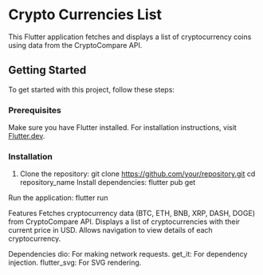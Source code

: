 
# Crypto Currencies List
This Flutter application fetches and displays a list of cryptocurrency coins using data from the CryptoCompare API.

## Getting Started
To get started with this project, follow these steps:

### Prerequisites
Make sure you have Flutter installed. For installation instructions, visit [Flutter.dev](https://flutter.dev/docs/get-started/install).

### Installation

1. Clone the repository:
   git clone https://github.com/your/repository.git
   cd repository_name
Install dependencies:
flutter pub get

Run the application:
flutter run

Features
Fetches cryptocurrency data (BTC, ETH, BNB, XRP, DASH, DOGE) from CryptoCompare API.
Displays a list of cryptocurrencies with their current price in USD.
Allows navigation to view details of each cryptocurrency.

Dependencies
dio: For making network requests.
get_it: For dependency injection.
flutter_svg: For SVG rendering.

